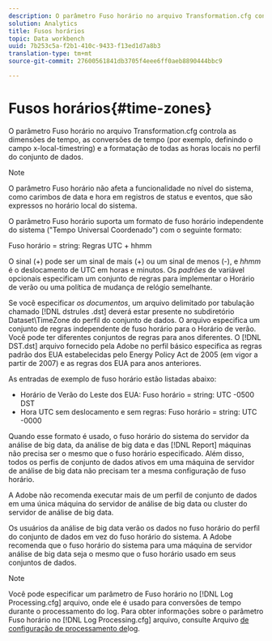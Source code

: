 ```yaml
---
description: O parâmetro Fuso horário no arquivo Transformation.cfg controla as dimensões de tempo, as conversões de tempo (por exemplo, definindo o campo x-local-timestring) e a formatação de todas as horas locais no perfil do conjunto de dados.
solution: Analytics
title: Fusos horários
topic: Data workbench
uuid: 7b253c5a-f2b1-410c-9433-f13ed1d7a8b3
translation-type: tm+mt
source-git-commit: 27600561841db3705f4eee6ff0aeb8890444bbc9

---
```



# Fusos horários{#time-zones}

O parâmetro Fuso horário no arquivo Transformation.cfg controla as dimensões de tempo, as conversões de tempo (por exemplo, definindo o campo x-local-timestring) e a formatação de todas as horas locais no perfil do conjunto de dados.

>[!NOTE]
>
>O parâmetro Fuso horário não afeta a funcionalidade no nível do sistema, como carimbos de data e hora em registros de status e eventos, que são expressos no horário local do sistema.

O parâmetro Fuso horário suporta um formato de fuso horário independente do sistema (&quot;Tempo Universal Coordenado&quot;) com o seguinte formato:

Fuso horário = string: Regras UTC + hhmm

O sinal (+) pode ser um sinal de mais (+) ou um sinal de menos (-), e *hhmm* é o deslocamento de UTC em horas e minutos. Os *padrões* de variável opcionais especificam um conjunto de regras para implementar o Horário de verão ou uma política de mudança de relógio semelhante.

Se você especificar *os documentos*, um arquivo delimitado por tabulação chamado [!DNL dstrules .dst] deverá estar presente no subdiretório Dataset\TimeZone do perfil do conjunto de dados. O arquivo especifica um conjunto de regras independente de fuso horário para o Horário de verão. Você pode ter diferentes conjuntos de regras para anos diferentes. O [!DNL DST.dst] arquivo fornecido pela Adobe no perfil básico especifica as regras padrão dos EUA estabelecidas pelo Energy Policy Act de 2005 (em vigor a partir de 2007) e as regras dos EUA para anos anteriores.

As entradas de exemplo de fuso horário estão listadas abaixo:

* Horário de Verão do Leste dos EUA: Fuso horário = string: UTC -0500 DST
* Hora UTC sem deslocamento e sem regras: Fuso horário = string: UTC -0000

Quando esse formato é usado, o fuso horário do sistema do servidor da análise de big data, da análise de big data e das [!DNL Report] máquinas não precisa ser o mesmo que o fuso horário especificado. Além disso, todos os perfis de conjunto de dados ativos em uma máquina de servidor de análise de big data não precisam ter a mesma configuração de fuso horário.

A Adobe não recomenda executar mais de um perfil de conjunto de dados em uma única máquina do servidor de análise de big data ou cluster do servidor de análise de big data.

Os usuários da análise de big data verão os dados no fuso horário do perfil do conjunto de dados em vez do fuso horário do sistema. A Adobe recomenda que o fuso horário do sistema para uma máquina de servidor análise de big data seja o mesmo que o fuso horário usado em seus conjuntos de dados.

>[!NOTE]
>
>Você pode especificar um parâmetro de Fuso horário no [!DNL Log Processing.cfg] arquivo, onde ele é usado para conversões de tempo durante o processamento do log. Para obter informações sobre o parâmetro Fuso horário no [!DNL Log Processing.cfg] arquivo, consulte Arquivo [de configuração de processamento de](../../../../home/c-dataset-const-proc/c-log-proc-config-file/c-abt-log-proc-config-file.md)log.

